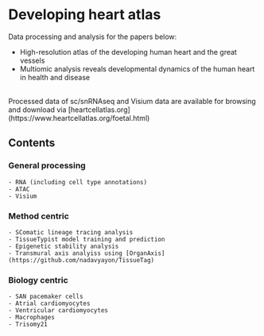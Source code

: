 # Developing heart atlas
Data processing and analysis for the papers below:
- High-resolution atlas of the developing human heart and the great vessels
- Multiomic analysis reveals developmental dynamics of the human heart in health and disease<be>
<br>
Processed data of sc/snRNAseq and Visium data are available for browsing and download via [heartcellatlas.org](https://www.heartcellatlas.org/foetal.html)

## Contents
### General processing
    - RNA (including cell type annotations)
    - ATAC
    - Visium
### Method centric
    - SComatic lineage tracing analysis
    - TissueTypist model training and prediction
    - Epigenetic stability analysis
    - Transmural axis analyiss using [OrganAxis](https://github.com/nadavyayon/TissueTag)
### Biology centric
    - SAN pacemaker cells
    - Atrial cardiomyocytes
    - Ventricular cardiomyocytes
    - Macrophages
    - Trisomy21